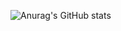 ![Anurag's GitHub stats](https://github-readme-stats.vercel.app/api?username=sana&count_private=true&show_icons=true&theme=radical)
